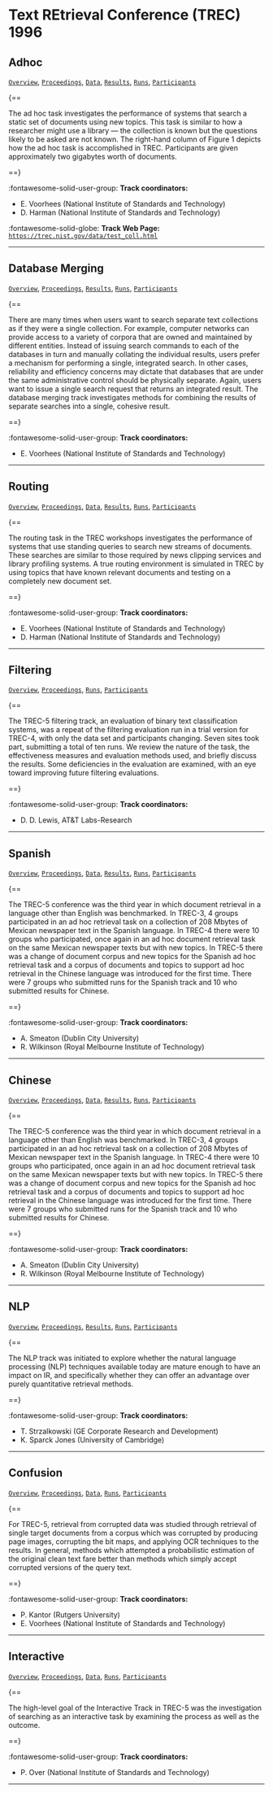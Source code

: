 # Text REtrieval Conference (TREC) 1996 

## Adhoc

[`Overview`](./adhoc/overview.md), [`Proceedings`](./adhoc/proceedings.md), [`Data`](./adhoc/data.md), [`Results`](./adhoc/results.md), [`Runs`](./adhoc/runs.md), [`Participants`](./adhoc/participants.md)

{==

The ad hoc task investigates the performance of systems that search a static set of documents using new topics. This task is similar to how a researcher might use a library — the collection is known but the questions likely to be asked are not known. The right-hand column of Figure 1 depicts how the ad hoc task is accomplished in TREC. Participants are given approximately two gigabytes worth of documents.

==}

:fontawesome-solid-user-group: **Track coordinators:**

- E. Voorhees (National Institute of Standards and Technology) 
- D. Harman (National Institute of Standards and Technology) 


:fontawesome-solid-globe: **Track Web Page:** [`https://trec.nist.gov/data/test_coll.html`](https://trec.nist.gov/data/test_coll.html) 

---

## Database Merging

[`Overview`](./dbmerge/overview.md), [`Proceedings`](./dbmerge/proceedings.md), [`Results`](./dbmerge/results.md), [`Runs`](./dbmerge/runs.md), [`Participants`](./dbmerge/participants.md)

{==

There are many times when users want to search separate text collections as if they were a single collection. For example, computer networks can provide access to a variety of corpora that are owned and maintained by different entities. Instead of issuing search commands to each of the databases in turn and manually collating the individual results, users prefer a mechanism for performing a single, integrated search. In other cases, reliability and efficiency concerns may dictate that databases that are under the same administrative control should be physically separate. Again, users want to issue a single search request that returns an integrated result. The database merging track investigates methods for combining the results of separate searches into a single, cohesive result.

==}

:fontawesome-solid-user-group: **Track coordinators:**

- E. Voorhees (National Institute of Standards and Technology) 




---

## Routing

[`Overview`](./routing/overview.md), [`Proceedings`](./routing/proceedings.md), [`Data`](./routing/data.md), [`Results`](./routing/results.md), [`Runs`](./routing/runs.md), [`Participants`](./routing/participants.md)

{==

The routing task in the TREC workshops investigates the performance of systems that use standing queries to search new streams of documents. These searches are similar to those required by news clipping services and library profiling systems. A true routing environment is simulated in TREC by using topics that have known relevant documents and testing on a completely new document set.

==}

:fontawesome-solid-user-group: **Track coordinators:**

- E. Voorhees (National Institute of Standards and Technology) 
- D. Harman (National Institute of Standards and Technology) 




---

## Filtering

[`Overview`](./filtering/overview.md), [`Proceedings`](./filtering/proceedings.md), [`Runs`](./filtering/runs.md), [`Participants`](./filtering/participants.md)

{==

The TREC-5 filtering track, an evaluation of binary text classification systems, was a repeat of the filtering evaluation run in a trial version for TREC-4, with only the data set and participants changing. Seven sites took part, submitting a total of ten runs. We review the nature of the task, the effectiveness measures and evaluation methods used, and briefly discuss the results. Some deficiencies in the evaluation are examined, with an eye toward improving future filtering evaluations.

==}

:fontawesome-solid-user-group: **Track coordinators:**

- D. D. Lewis, AT&T Labs-Research 




---

## Spanish

[`Overview`](./Spanish/overview.md), [`Proceedings`](./Spanish/proceedings.md), [`Data`](./Spanish/data.md), [`Results`](./Spanish/results.md), [`Runs`](./Spanish/runs.md), [`Participants`](./Spanish/participants.md)

{==

The TREC-5 conference was the third year in which document retrieval in a language other than English was benchmarked. In TREC-3, 4 groups participated in an ad hoc retrieval task on a collection of 208 Mbytes of Mexican newspaper text in the Spanish language. In TREC-4 there were 10 groups who participated, once again in an ad hoc document retrieval task on the same Mexican newspaper texts but with new topics. In TREC-5 there was a change of document corpus and new topics for the Spanish ad hoc retrieval task and a corpus of documents and topics to support ad hoc retrieval in the Chinese language was introduced for the first time. There were 7 groups who submitted runs for the Spanish track and 10 who submitted results for Chinese.

==}

:fontawesome-solid-user-group: **Track coordinators:**

- A. Smeaton (Dublin City University) 
- R. Wilkinson (Royal Melbourne Institute of Technology) 




---

## Chinese

[`Overview`](./Chinese/overview.md), [`Proceedings`](./Chinese/proceedings.md), [`Data`](./Chinese/data.md), [`Results`](./Chinese/results.md), [`Runs`](./Chinese/runs.md), [`Participants`](./Chinese/participants.md)

{==

The TREC-5 conference was the third year in which document retrieval in a language other than English was benchmarked. In TREC-3, 4 groups participated in an ad hoc retrieval task on a collection of 208 Mbytes of Mexican newspaper text in the Spanish language. In TREC-4 there were 10 groups who participated, once again in an ad hoc document retrieval task on the same Mexican newspaper texts but with new topics. In TREC-5 there was a change of document corpus and new topics for the Spanish ad hoc retrieval task and a corpus of documents and topics to support ad hoc retrieval in the Chinese language was introduced for the first time. There were 7 groups who submitted runs for the Spanish track and 10 who submitted results for Chinese.

==}

:fontawesome-solid-user-group: **Track coordinators:**

- A. Smeaton (Dublin City University) 
- R. Wilkinson (Royal Melbourne Institute of Technology) 




---

## NLP

[`Overview`](./nlp/overview.md), [`Proceedings`](./nlp/proceedings.md), [`Results`](./nlp/results.md), [`Runs`](./nlp/runs.md), [`Participants`](./nlp/participants.md)

{==

The NLP track was initiated to explore whether the natural language processing (NLP) techniques available today are mature enough to have an impact on IR, and specifically whether they can offer an advantage over purely quantitative retrieval methods.

==}

:fontawesome-solid-user-group: **Track coordinators:**

- T. Strzalkowski (GE Corporate Research and Development) 
- K. Sparck Jones (University of Cambridge) 




---

## Confusion

[`Overview`](./confusion/overview.md), [`Proceedings`](./confusion/proceedings.md), [`Data`](./confusion/data.md), [`Runs`](./confusion/runs.md), [`Participants`](./confusion/participants.md)

{==

 For TREC-5, retrieval from corrupted data was studied through retrieval of single target  documents from a corpus which was corrupted by producing page images, corrupting the bit  maps, and applying OCR techniques to the results. In general, methods which attempted a  probabilistic estimation of the original clean text fare better than methods which simply accept corrupted versions of the query text.

==}

:fontawesome-solid-user-group: **Track coordinators:**

- P. Kantor (Rutgers University) 
- E. Voorhees (National Institute of Standards and Technology) 




---

## Interactive

[`Overview`](./interactive/overview.md), [`Proceedings`](./interactive/proceedings.md), [`Data`](./interactive/data.md), [`Runs`](./interactive/runs.md), [`Participants`](./interactive/participants.md)

{==

The high-level goal of the Interactive Track in TREC-5 was the investigation of searching as an interactive task by examining the process as well as the outcome.

==}

:fontawesome-solid-user-group: **Track coordinators:**

- P. Over (National Institute of Standards and Technology) 




---

